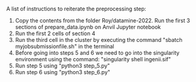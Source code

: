 A list of instructions to reiterate the preprocessing step:
 
1. Copy the contents from the folder Roy/datamine-2022. Run the first 3 sections of prepare_data.ipynb on Anvil Jupyter notebook
3. Run the first 2 cells of section 4
4. Run the third cell in the cluster by executing the command "sbatch myjobsubmissionfile.sh" in the terminal
5. Before going into steps 5 and 6 we need to go into the singularity environment using the command: "singularity shell ingenii.sif"
6. Run step 5 using "python3 step_5.py"
7. Run step 6 using "python3 step_6.py"
